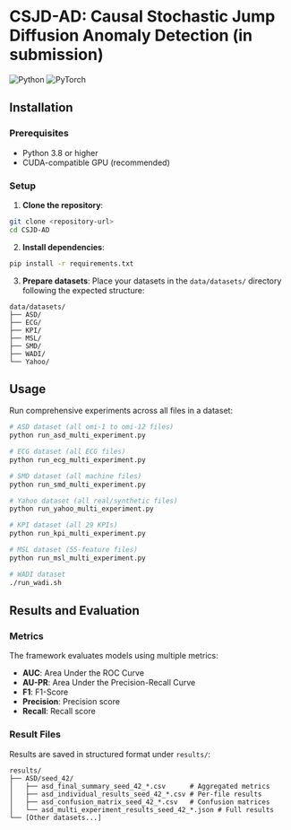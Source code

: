 # CSJD-AD: Causal Stochastic Jump Diffusion Anomaly Detection (in submission)

![Python](https://img.shields.io/badge/python-3.8+-blue.svg)
![PyTorch](https://img.shields.io/badge/PyTorch-2.4.1+cu121-orange.svg)





##  Installation

### Prerequisites

- Python 3.8 or higher
- CUDA-compatible GPU (recommended)

### Setup

1. **Clone the repository**:
```bash
git clone <repository-url>
cd CSJD-AD
```

2. **Install dependencies**:
```bash
pip install -r requirements.txt
```

3. **Prepare datasets**: Place your datasets in the `data/datasets/` directory following the expected structure:
```
data/datasets/
├── ASD/
├── ECG/
├── KPI/
├── MSL/
├── SMD/
├── WADI/
└── Yahoo/
```

## Usage

Run comprehensive experiments across all files in a dataset:

```bash
# ASD dataset (all omi-1 to omi-12 files)
python run_asd_multi_experiment.py 

# ECG dataset (all ECG files)
python run_ecg_multi_experiment.py 

# SMD dataset (all machine files)
python run_smd_multi_experiment.py

# Yahoo dataset (all real/synthetic files)
python run_yahoo_multi_experiment.py 

# KPI dataset (all 29 KPIs)
python run_kpi_multi_experiment.py 

# MSL dataset (55-feature files)
python run_msl_multi_experiment.py 

# WADI dataset
./run_wadi.sh
```


## Results and Evaluation

### Metrics

The framework evaluates models using multiple metrics:
- **AUC**: Area Under the ROC Curve
- **AU-PR**: Area Under the Precision-Recall Curve  
- **F1**: F1-Score
- **Precision**: Precision score
- **Recall**: Recall score

### Result Files

Results are saved in structured format under `results/`:

```
results/
├── ASD/seed_42/
│   ├── asd_final_summary_seed_42_*.csv      # Aggregated metrics
│   ├── asd_individual_results_seed_42_*.csv # Per-file results
│   ├── asd_confusion_matrix_seed_42_*.csv   # Confusion matrices
│   └── asd_multi_experiment_results_seed_42_*.json # Full results
└── [Other datasets...]
```
